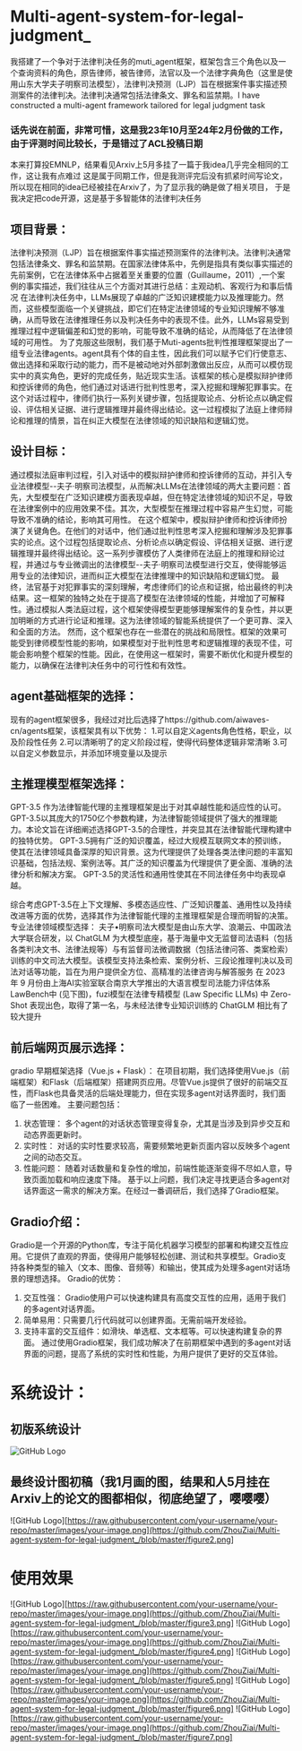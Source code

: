 # Multi-agent-system-for-legal-judgment_
我搭建了一个争对于法律判决任务的muti_agent框架，框架包含三个角色以及一个查询资料的角色，原告律师，被告律师，法官以及一个法律字典角色（这里是使用山东大学夫子明察司法模型），法律判决预测（LJP）旨在根据案件事实描述预测案件的法律判决。法律判决通常包括法律条文、罪名和监禁期。I have constructed a multi-agent framework tailored for legal judgment task
### 话先说在前面，非常可惜，这是我23年10月至24年2月份做的工作，由于评测时间比较长，于是错过了ACL投稿日期
本来打算投EMNLP，结果看见Arxiv上5月多挂了一篇于我idea几乎完全相同的工作，这让我有点难过
这是属于同期工作，但是我测评完后没有抓紧时间写论文，所以现在相同的idea已经被挂在Arxiv了，为了显示我的确是做了相关项目，
于是我决定把code开源，这是基于多智能体的法律判决任务
## 项目背景：
法律判决预测（LJP）旨在根据案件事实描述预测案件的法律判决。法律判决通常包括法律条文、罪名和监禁期。在国家法律体系中，先例是指具有类似事实描述的先前案例，它在法律体系中占据着至关重要的位置（Guillaume，2011）,一个案例的事实描述，我们往往从三个方面对其进行总结：主观动机、客观行为和事后情况 
      在法律判决任务中，LLMs展现了卓越的广泛知识建模能力以及推理能力。然而，这些模型面临一个关键挑战，即它们在特定法律领域的专业知识理解不够准确，从而导致在法律推理任务以及判决任务中的表现不佳。此外，LLMs容易受到推理过程中逻辑偏差和幻觉的影响，可能导致不准确的结论，从而降低了在法律领域的可用性。
      为了克服这些限制，我们基于Muti-agents批判性推理框架提出了一组专业法律agents。agent具有个体的自主性，因此我们可以赋予它们行使意志、做出选择和采取行动的能力，而不是被动地对外部刺激做出反应，从而可以模仿现实中的真实角色，更好的完成任务，贴近现实生活。该框架的核心是模拟辩护律师和控诉律师的角色，他们通过对话进行批判性思考，深入挖掘和理解犯罪事实。在这个对话过程中，律师们执行一系列关键步骤，包括提取论点、分析论点以确定假设、评估相关证据、进行逻辑推理并最终得出结论。这一过程模拟了法庭上律师辩论和推理的情景，旨在纠正大模型在法律领域的知识缺陷和逻辑幻觉。
## 设计目标：
 通过模拟法庭审判过程，引入对话中的模拟辩护律师和控诉律师的互动，并引入专业法律模型--夫子·明察司法模型，从而解决LLMs在法律领域的两大主要问题：首先，大型模型在广泛知识建模方面表现卓越，但在特定法律领域的知识不足，导致在法律案例中的应用效果不佳。其次，大型模型在推理过程中容易产生幻觉，可能导致不准确的结论，影响其可用性。
      在这个框架中，模拟辩护律师和控诉律师扮演了关键角色。在他们的对话中，他们通过批判性思考深入挖掘和理解涉及犯罪事实的论点。这个过程包括提取论点、分析论点以确定假设、评估相关证据、进行逻辑推理并最终得出结论。这一系列步骤模仿了人类律师在法庭上的推理和辩论过程，并通过与专业微调出的法律模型--夫子·明察司法模型进行交互，使得能够运用专业的法律知识，进而纠正大模型在法律推理中的知识缺陷和逻辑幻觉。
      最终，法官基于对犯罪事实的深刻理解，考虑律师们的论点和证据，给出最终的判决结果。这一框架的独特之处在于提高了模型在法律领域的性能，并增加了可解释性。通过模拟人类法庭过程，这个框架使得模型更能够理解案件的复杂性，并以更加明晰的方式进行论证和推理。这为法律领域的智能系统提供了一个更可靠、深入和全面的方法。
      然而，这个框架也存在一些潜在的挑战和局限性。框架的效果可能受到律师模型性能的影响，如果模型对于批判性思考和逻辑推理的表现不佳，可能会影响整个框架的性能。因此，在使用这一框架时，需要不断优化和提升模型的能力，以确保在法律判决任务中的可行性和有效性。
## agent基础框架的选择：
现有的agent框架很多，我经过对比后选择了https://github.com/aiwaves-cn/agents框架，该框架具有以下优势：
1.可以自定义agents角色性格，职业，以及阶段性任务
2.可以清晰明了的定义阶段过程，使得代码整体逻辑非常清晰
3.可以自定义参数显示，并添加环境变量以及提示
## 主推理模型框架选择：
GPT-3.5
作为法律智能代理的主推理框架是出于对其卓越性能和适应性的认可。GPT-3.5以其庞大的1750亿个参数构建，为法律智能领域提供了强大的推理能力。本论文旨在详细阐述选择GPT-3.5的合理性，并突显其在法律智能代理构建中的独特优势。
GPT-3.5拥有广泛的知识覆盖，经过大规模互联网文本的预训练，使其在法律领域具备深厚的知识背景。这为代理提供了处理各类法律问题的丰富知识基础，包括法规、案例法等。其广泛的知识覆盖为代理提供了更全面、准确的法律分析和解决方案。
GPT-3.5的灵活性和通用性使其在不同法律任务中均表现卓越。

综合考虑GPT-3.5在上下文理解、多模态适应性、广泛知识覆盖、通用性以及持续改进等方面的优势，选择其作为法律智能代理的主推理框架是合理而明智的决策。
专业法律领域模型选择：
夫子•明察司法大模型是由山东大学、浪潮云、中国政法大学联合研发，以 ChatGLM 为大模型底座，基于海量中文无监督司法语料（包括各类判决文书、法律法规等）与有监督司法微调数据（包括法律问答、类案检索）训练的中文司法大模型。该模型支持法条检索、案例分析、三段论推理判决以及司法对话等功能，旨在为用户提供全方位、高精准的法律咨询与解答服务
在 2023 年 9 月份由上海AI实验室联合南京大学推出的大语言模型司法能力评估体系LawBench中 (见下图)，fuzi模型在法律专精模型 (Law Specific LLMs) 中 Zero-Shot 表现出色，取得了第一名，与未经法律专业知识训练的 ChatGLM 相比有了较大提升
## 前后端网页展示选择：
gradio
早期框架选择（Vue.js + Flask）：
在项目初期，我们选择使用Vue.js（前端框架）和Flask（后端框架）搭建网页应用。尽管Vue.js提供了很好的前端交互性，而Flask也具备灵活的后端处理能力，但在实现多agent对话界面时，我们面临了一些困难。
主要问题包括：
1. 状态管理： 多个agent的对话状态管理变得复杂，尤其是当涉及到异步交互和动态界面更新时。
2. 实时性： 对话的实时性要求较高，需要频繁地更新页面内容以反映多个agent之间的动态交互。
3. 性能问题： 随着对话数量和复杂性的增加，前端性能逐渐变得不尽如人意，导致页面加载和响应速度下降。
基于以上问题，我们决定寻找更适合多agent对话界面这一需求的解决方案。在经过一番调研后，我们选择了Gradio框架。
## Gradio介绍：
Gradio是一个开源的Python库，专注于简化机器学习模型的部署和构建交互性应用。它提供了直观的界面，使得用户能够轻松创建、测试和共享模型。Gradio支持各种类型的输入（文本、图像、音频等）和输出，使其成为处理多agent对话场景的理想选择。
Gradio的优势：
1. 交互性强： Gradio使用户可以快速构建具有高度交互性的应用，适用于我们的多agent对话界面。
2. 简单易用：只需要几行代码就可以创建界面。无需前端开发经验。
3. 支持丰富的交互组件：如滑块、单选框、文本框等。可以快速构建复杂的界面。
通过使用Gradio框架，我们成功解决了在前期框架中遇到的多agent对话界面的问题，提高了系统的实时性和性能，为用户提供了更好的交互体验。
# 系统设计：
## 初版系统设计
![GitHub Logo]([figure1.png](https://github.com/ZhouZiai/Multi-agent-system-for-legal-judgment_/blob/main/f1.png))
## 最终设计图初稿（我1月画的图，结果和人5月挂在Arxiv上的论文的图都相似，彻底绝望了，嘤嘤嘤）
![GitHub Logo][https://raw.githubusercontent.com/your-username/your-repo/master/images/your-image.png](https://github.com/ZhouZiai/Multi-agent-system-for-legal-judgment_/blob/master/figure2.png]
# 使用效果
![GitHub Logo][https://raw.githubusercontent.com/your-username/your-repo/master/images/your-image.png](https://github.com/ZhouZiai/Multi-agent-system-for-legal-judgment_/blob/master/figure3.png]
![GitHub Logo][https://raw.githubusercontent.com/your-username/your-repo/master/images/your-image.png](https://github.com/ZhouZiai/Multi-agent-system-for-legal-judgment_/blob/master/figure4.png]
![GitHub Logo][https://raw.githubusercontent.com/your-username/your-repo/master/images/your-image.png](https://github.com/ZhouZiai/Multi-agent-system-for-legal-judgment_/blob/master/figure5.png]
![GitHub Logo][https://raw.githubusercontent.com/your-username/your-repo/master/images/your-image.png](https://github.com/ZhouZiai/Multi-agent-system-for-legal-judgment_/blob/master/figure6.png]
![GitHub Logo][https://raw.githubusercontent.com/your-username/your-repo/master/images/your-image.png](https://github.com/ZhouZiai/Multi-agent-system-for-legal-judgment_/blob/master/figure7.png]







